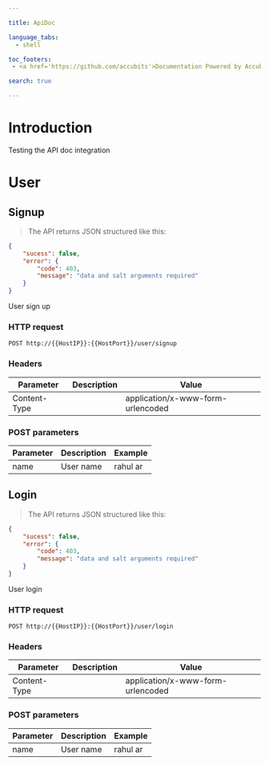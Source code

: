 ```yaml
---

title: ApiDoc

language_tabs:
  - shell

toc_footers:
 - <a href='https://github.com/accubits'>Documentation Powered by Accubits</a>

search: true

---
```


# Introduction

Testing the API doc integration

# User

## Signup

> The API returns JSON structured like this:

```json
{
    "sucess": false,
    "error": {
        "code": 403,
        "message": "data and salt arguments required"
    }
}
```

User sign up

### HTTP request

`POST http://{{HostIP}}:{{HostPort}}/user/signup`

### Headers

|Parameter|Description|Value|
|---|---|---|
|Content-Type||application/x-www-form-urlencoded|

### POST parameters

|Parameter|Description|Example|
|---|---|---|
|name|User name|rahul ar|

## Login

> The API returns JSON structured like this:

```json
{
    "sucess": false,
    "error": {
        "code": 403,
        "message": "data and salt arguments required"
    }
}
```

User login

### HTTP request

`POST http://{{HostIP}}:{{HostPort}}/user/login`

### Headers

|Parameter|Description|Value|
|---|---|---|
|Content-Type||application/x-www-form-urlencoded|

### POST parameters

|Parameter|Description|Example|
|---|---|---|
|name|User name|rahul ar|

